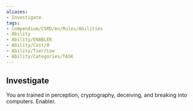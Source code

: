 ```yaml
---
aliases:
- Investigate
tags:
- Compendium/CSRD/en/Rules/Abilities
- Ability
- Ability/ENABLER
- Ability/Cost/0
- Ability/Tier/Low
- Ability/Categories/TASK
---
```


  
## Investigate  
You are trained in perception, cryptography, deceiving, and breaking into computers. Enabler. 